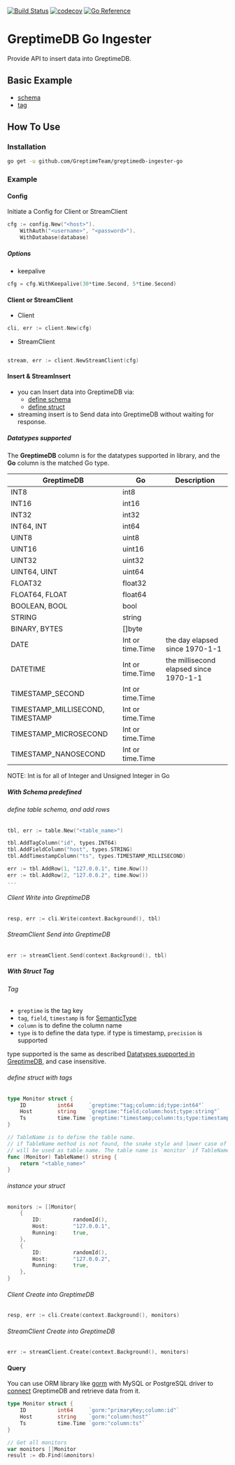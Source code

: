 [![Build Status](https://github.com/greptimeteam/greptimedb-ingester-go/actions/workflows/ci.yml/badge.svg)](https://github.com/GreptimeTeam/greptimedb-ingester-go/blob/main/.github/workflows/ci.yml)
[![codecov](https://codecov.io/gh/GreptimeTeam/greptimedb-ingester-go/branch/main/graph/badge.svg?token=76KIKITADQ)](https://codecov.io/gh/GreptimeTeam/greptimedb-ingester-go)
[![Go Reference](https://pkg.go.dev/badge/github.com/GreptimeTeam/greptimedb-ingester-go.svg)](https://pkg.go.dev/github.com/GreptimeTeam/greptimedb-ingester-go)

# GreptimeDB Go Ingester

Provide API to insert data into GreptimeDB.

## Basic Example

- [schema](examples/schema/main.go)
- [tag](examples/tag/main.go)

## How To Use

### Installation

```sh
go get -u github.com/GreptimeTeam/greptimedb-ingester-go
```

### Example

#### Config

Initiate a Config for Client or StreamClient

```go
cfg := config.New("<host>").
    WithAuth("<username>", "<password>").
    WithDatabase(database)
```

##### Options

- keepalive

```go
cfg = cfg.WithKeepalive(30*time.Second, 5*time.Second)
```

#### Client or StreamClient

- Client

```go
cli, err := client.New(cfg)
```

- StreamClient

```go

stream, err := client.NewStreamClient(cfg)
```

#### Insert & StreamInsert

- you can Insert data into GreptimeDB via:
  - [define schema](#with-schema-predefined)
  - [define struct](#with-struct-tag)
- streaming insert is to Send data into GreptimeDB without waiting for response.

##### Datatypes supported

The **GreptimeDB** column is for the datatypes supported in library, and the **Go** column is the matched Go type.

| GreptimeDB                       | Go               | Description                            |
|----------------------------------|------------------|----------------------------------------|
| INT8                             | int8             |                                        |
| INT16                            | int16            |                                        |
| INT32                            | int32            |                                        |
| INT64, INT                       | int64            |                                        |
| UINT8                            | uint8            |                                        |
| UINT16                           | uint16           |                                        |
| UINT32                           | uint32           |                                        |
| UINT64, UINT                     | uint64           |                                        |
| FLOAT32                          | float32          |                                        |
| FLOAT64, FLOAT                   | float64          |                                        |
| BOOLEAN, BOOL                    | bool             |                                        |
| STRING                           | string           |                                        |
| BINARY, BYTES                    | []byte           |                                        |
| DATE                             | Int or time.Time | the day elapsed since 1970-1-1         |
| DATETIME                         | Int or time.Time | the millisecond elapsed since 1970-1-1 |
| TIMESTAMP_SECOND                 | Int or time.Time |                                        |
| TIMESTAMP_MILLISECOND, TIMESTAMP | Int or time.Time |                                        |
| TIMESTAMP_MICROSECOND            | Int or time.Time |                                        |
| TIMESTAMP_NANOSECOND             | Int or time.Time |                                        |

NOTE: Int is for all of Integer and Unsigned Integer in Go

##### With Schema predefined

###### define table schema, and add rows

```go
tbl, err := table.New("<table_name>")

tbl.AddTagColumn("id", types.INT64)
tbl.AddFieldColumn("host", types.STRING)
tbl.AddTimestampColumn("ts", types.TIMESTAMP_MILLISECOND)

err := tbl.AddRow(1, "127.0.0.1", time.Now())
err := tbl.AddRow(2, "127.0.0.2", time.Now())
...
```

###### Client Write into GreptimeDB

```go
resp, err := cli.Write(context.Background(), tbl)
```

###### StreamClient Send into GreptimeDB

```go
err := streamClient.Send(context.Background(), tbl)
```

##### With Struct Tag

###### Tag

- `greptime` is the tag key
- `tag`, `field`, `timestamp` is for [SemanticType][data-model]
- `column` is to define the column name
- `type` is to define the data type. if type is timestamp, `precision` is supported

type supported is the same as described [Datatypes supported in GreptimeDB](#greptimedb), and case insensitive.

###### define struct with tags

```go
type Monitor struct {
    ID          int64     `greptime:"tag;column:id;type:int64"`
    Host        string    `greptime:"field;column:host;type:string"`
    Ts          time.Time `greptime:"timestamp;column:ts;type:timestamp;precision:millisecond"`
}

// TableName is to define the table name.
// if TableName method is not found, the snake style and lower case of struct name
// will be used as table name. The table name is `monitor` if TableName method not found.
func (Monitor) TableName() string {
    return "<table_name>"
}
```

###### instance your struct

```go
monitors := []Monitor{
    {
        ID:          randomId(),
        Host:        "127.0.0.1",
        Running:     true,
    },
    {
        ID:          randomId(),
        Host:        "127.0.0.2",
        Running:     true,
    },
}
```

###### Client Create into GreptimeDB

```go
resp, err := cli.Create(context.Background(), monitors)
```

###### StreamClient Create into GreptimeDB

```go
err := streamClient.Create(context.Background(), monitors)
```

#### Query

You can use ORM library like [gorm][gorm] with MySQL or PostgreSQL driver to [connect][connect] GreptimeDB and retrieve data from it.

```go
type Monitor struct {
    ID          int64     `gorm:"primaryKey;column:id"`
    Host        string    `gorm:"column:host"`
    Ts          time.Time `gorm:"column:ts"`
}

// Get all monitors
var monitors []Monitor
result := db.Find(&monitors)
```

[gorm]: https://gorm.io/
[connect]: https://gorm.io/docs/connecting_to_the_database.html
[data-model]: https://docs.greptime.com/user-guide/concepts/data-model

